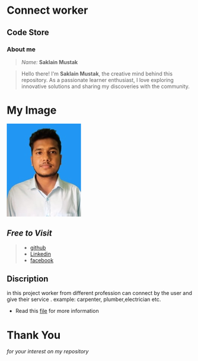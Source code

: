 # Connect worker
## Code Store 
### About me
>*Name:* **Saklain Mustak** 

 >Hello there! I'm **Saklain Mustak**, the creative mind behind this repository. As a passionate learner enthusiast, I love exploring innovative solutions and sharing my discoveries with the community.
 # My Image
![my image](https://github.com/saklain-mustak1/profile/blob/main/image/photo.jpg)

## ***Free to Visit***
>- [github](https://github.com/saklain-mustak1)  
>- [Linkedin](https://www.linkedin.com/in/saklain-mustak1/)  
>- [facebook](https://www.facebook.com/saklain.mustak2)
 ## Discription 
 in this project worker from different profession can connect by the user and give their service . example: carpenter, plumber,electrician etc.
- Read this [file]() for more information

#
#  
# **Thank You**
*for your interest on my repository*
##
